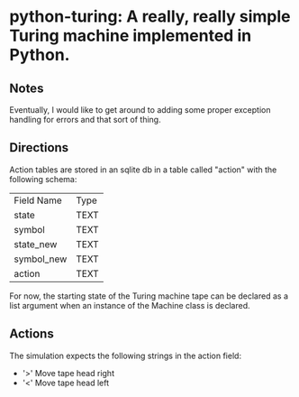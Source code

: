 # python-turing: A really, really simple Turing machine implemented in Python.

## Notes
Eventually, I would like to get around to adding some proper exception 
handling for errors and that sort of thing.

## Directions
Action tables are stored in an sqlite db in a table called "action" with the
following schema:
<table>
	<tr> <td>Field Name</td>	<td>Type</td> </tr>
	<tr> <td>state</td>			<td>TEXT</td> </tr>
	<tr> <td>symbol</td>		<td>TEXT</td> </tr>
	<tr> <td>state_new</td>		<td>TEXT</td> </tr>
	<tr> <td>symbol_new</td>	<td>TEXT</td> </tr>
	<tr> <td>action</td>		<td>TEXT</td> </tr>
</table>
For now, the starting state of the Turing machine tape can be declared as a
list argument when an instance of the Machine class is declared.

## Actions
The simulation expects the following strings in the action field:

- '>' Move tape head right
- '<' Move tape head left
